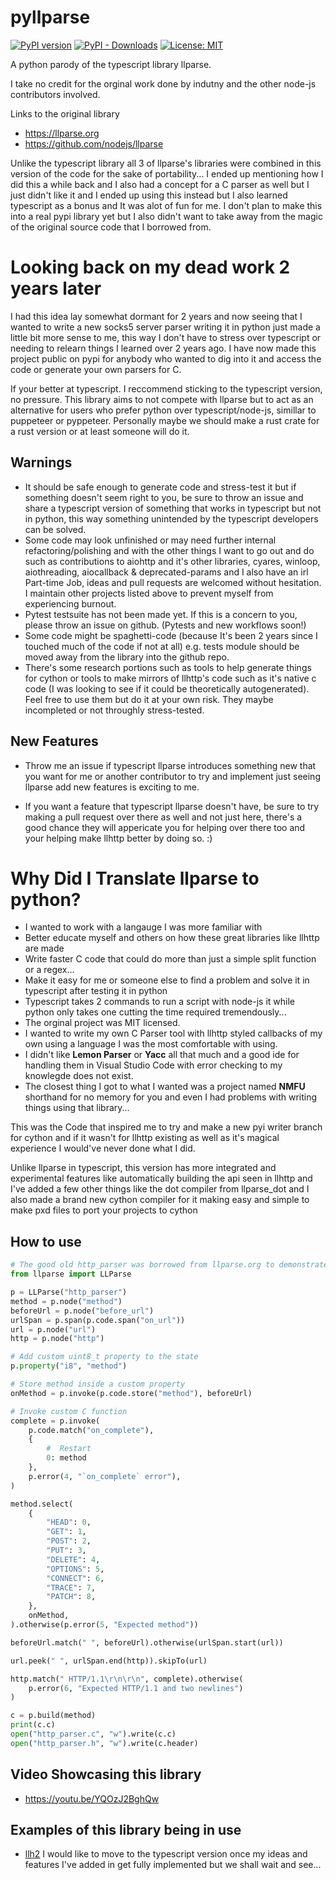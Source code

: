 # pyllparse
[![PyPI version](https://badge.fury.io/py/llparse.svg)](https://badge.fury.io/py/llparse)
[![PyPI - Downloads](https://img.shields.io/pypi/dm/llparse)](https://badge.fury.io/py/llparse)
[![License: MIT](https://img.shields.io/badge/License-MIT-yellow.svg)](https://opensource.org/licenses/MIT)

A python parody of the typescript library llparse.

I take no credit for the orginal work done by indutny and the other node-js contributors involved.

Links to the original library 
- https://llparse.org
- https://github.com/nodejs/llparse

Unlike the typescript library all 3 of llparse's libraries were combined in this version of the code for the sake of portability... 
I ended up mentioning how I did this a while back and I also had a concept for a C parser as well but I just didn't like it and I ended up using this instead but I also learned typescript as a bonus and It was alot of fun for me. I don't plan to make this into a real pypi library yet but I also didn't want to take away from the magic of the original source code that I borrowed from.


# Looking back on my dead work 2 years later
I had this idea lay somewhat dormant for 2 years and now seeing that I wanted to write a new socks5 server parser writing it in python
just made a little bit more sense to me, this way I don't have to stress over typescript or needing to relearn things I learned over 2 years ago. 
I have now made this project public on pypi for anybody who wanted to dig into it and access the code
or generate your own parsers for C.

If your better at typescript. I reccommend sticking to the typescript version, no pressure. This library aims to not compete 
with llparse but to act as an alternative for users who prefer python over typescript/node-js, simillar to puppeteer or pyppeteer. 
Personally maybe we should make a rust crate for a rust version or at least someone will do it. 


## Warnings
- It should be safe enough to generate code and stress-test it but if something doesn't seem right to you, be sure to throw an issue and share a typescript version of something that works in typescript but not in python, this way something unintended by the typescript developers can be solved.
- Some code may look unfinished or may need further internal refactoring/polishing and with the other things I want to go out and do
such as contributions to aiohttp and it's other libraries, cyares, winloop, aiothreading, aiocallback & deprecated-params and I also have an irl Part-time Job, ideas and pull requests are welcomed without hesitation. I maintain other projects listed above to prevent myself from experiencing burnout.
- Pytest testsuite has not been made yet. If this is a concern to you, please throw an issue on github. (Pytests and new workflows soon!)
- Some code might be spaghetti-code (because It's been 2 years since I touched much of the code if not at all) 
e.g. tests module should be moved away from the library into the github repo.
- There's some research portions such as tools to help generate things for cython or tools to make mirrors of llhttp's code
such as it's native c code (I was looking to see if it could be theoretically autogenerated). Feel free to use them but
do it at your own risk. They maybe incompleted or not throughly stress-tested.

## New Features
- Throw me an issue if typescript llparse introduces something new that you want for me or another contributor to try and implement 
just seeing llparse add new features is exciting to me.

- If you want a feature that typescript llparse doesn't have, be sure to try making a pull request over there as well and not just here, 
there's a good chance they will appericate you for helping over there too and your helping make llhttp better by doing so. :)


# Why Did I Translate llparse to python?
- I wanted to work with a langauge I was more familiar with
- Better educate myself and others on how these great libraries like llhttp are made
- Write faster C code that could do more than just a simple split function or a regex...
- Make it easy for me or someone else to find a problem and solve it in typescript after testing it in python
- Typescript takes 2 commands to run a script with node-js it while python only takes one cutting the time required tremendously...
- The orginal project was MIT licensed.
- I wanted to write my own C Parser tool with llhttp styled callbacks of my own using a language I was the most comfortable with using.
- I didn't like __Lemon Parser__ or __Yacc__ all that much and a good ide for handling them in Visual Studio Code with error checking to my knowlegde does not exist.
- The closest thing I got to what I wanted was a project named __NMFU__ shorthand for no memory for you and even I had problems with writing things using that library...

This was the Code that inspired me to try and make a new pyi writer branch for cython and if it wasn't for llhttp 
existing as well as it's magical experience I would've never done what I did.

Unlike llparse in typescript, this version has more integrated and experimental features like automatically building the api seen in llhttp and 
I've added a few other things like the dot compiler from llparse_dot and I also made a brand new cython compiler 
for it making easy and simple to make pxd files to port your projects to cython 



## How to use
```python
# The good old http_parser was borrowed from llparse.org to demonstrate this for you :)
from llparse import LLParse

p = LLParse("http_parser")
method = p.node("method")
beforeUrl = p.node("before_url")
urlSpan = p.span(p.code.span("on_url"))
url = p.node("url")
http = p.node("http")

# Add custom uint8_t property to the state
p.property("i8", "method")

# Store method inside a custom property
onMethod = p.invoke(p.code.store("method"), beforeUrl)

# Invoke custom C function
complete = p.invoke(
    p.code.match("on_complete"),
    {
        #  Restart
        0: method
    },
    p.error(4, "`on_complete` error"),
)

method.select(
    {
        "HEAD": 0,
        "GET": 1,
        "POST": 2,
        "PUT": 3,
        "DELETE": 4,
        "OPTIONS": 5,
        "CONNECT": 6,
        "TRACE": 7,
        "PATCH": 8,
    },
    onMethod,
).otherwise(p.error(5, "Expected method"))

beforeUrl.match(" ", beforeUrl).otherwise(urlSpan.start(url))

url.peek(" ", urlSpan.end(http)).skipTo(url)

http.match(" HTTP/1.1\r\n\r\n", complete).otherwise(
    p.error(6, "Expected HTTP/1.1 and two newlines")
)

c = p.build(method)
print(c.c)
open("http_parser.c", "w").write(c.c)
open("http_parser.h", "w").write(c.header)
```

## Video Showcasing this library
- https://youtu.be/YQOzJ2BghQw

## Examples of this library being in use
- [llh2](https://github.com/Vizonex/llh2) I would like to move to the typescript version once my ideas and
  features I've added in get fully implemented but we shall wait and see...


